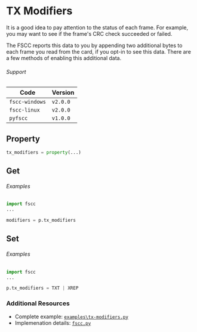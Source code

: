 # TX Modifiers

It is a good idea to pay attention to the status of each frame. For example,
you may want to see if the frame's CRC check succeeded or failed.

The FSCC reports this data to you by appending two additional bytes to each
frame you read from the card, if you opt-in to see this data. There are a few
methods of enabling this additional data.

###### Support
| Code           | Version
| -------------- | --------
| `fscc-windows` | `v2.0.0`
| `fscc-linux`   | `v2.0.0`
| `pyfscc`       | `v1.0.0`


## Property
```python
tx_modifiers = property(...)
```


## Get
###### Examples
```python
import fscc
...

modifiers = p.tx_modifiers
```


## Set
###### Examples
```python
import fscc
...

p.tx_modifiers = TXT | XREP
```


### Additional Resources
- Complete example: [`examples\tx-modifiers.py`](https://github.com/commtech/pyfscc/blob/master/examples/tx-modifiers.py)
- Implemenation details: [`fscc.py`](https://github.com/commtech/pyfscc/blob/master/fscc.py)
